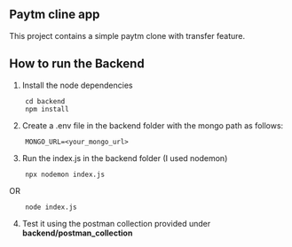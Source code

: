 ## Paytm cline app

This project contains a simple paytm clone with transfer feature.


## How to run the Backend
1. Install the node dependencies
```
    cd backend
    npm install
```
2. Create a .env file in the backend folder with the mongo path as follows:
```
	MONGO_URL=<your_mongo_url>
```
3. Run the index.js in the backend folder (I used nodemon)
```
	npx nodemon index.js
```
OR
```
	node index.js
```
4. Test it using the postman collection provided under **backend/postman_collection**